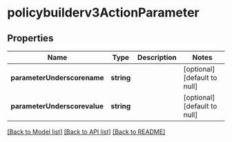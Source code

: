 # policybuilderv3ActionParameter

## Properties
Name | Type | Description | Notes
------------ | ------------- | ------------- | -------------
**parameterUnderscorename** | **string** |  | [optional] [default to null]
**parameterUnderscorevalue** | **string** |  | [optional] [default to null]

[[Back to Model list]](../README.md#documentation-for-models) [[Back to API list]](../README.md#documentation-for-api-endpoints) [[Back to README]](../README.md)


